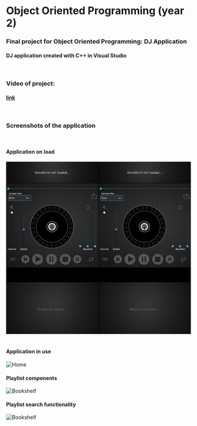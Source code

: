 # Object Oriented Programming (year 2)
### Final project for Object Oriented Programming: DJ Application
#### DJ application created with C++ in Visual Studio
&nbsp; 
&nbsp; 
&nbsp; 
&nbsp; 

### Video of project: 
#### [link](https://drive.google.com/file/d/1CWjQwo03bJumDBAD7qlawFgsEuJS3086/view?usp=drive_link)
&nbsp; 
&nbsp; 
&nbsp; 
&nbsp; 

### Screenshots of the application
&nbsp; 
&nbsp;
#### Application on load
![Home](assets/Picture1.jpg)
&nbsp; 
&nbsp; 

#### Application in use
![Home](assets/Picture2.jpg)
&nbsp; 
&nbsp; 

#### Playlist components
![Bookshelf](assets/Picture3.jpg)
&nbsp; 
&nbsp; 

#### Playlist search functionality
![Bookshelf](assets/Picture4.jpg)
&nbsp; 
&nbsp; 
